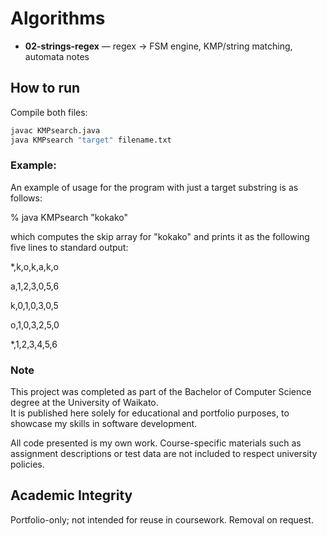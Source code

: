 # Algorithms

- **02-strings-regex** — regex → FSM engine, KMP/string matching, automata notes

## How to run
Compile both files:
```bash
javac KMPsearch.java
java KMPsearch "target" filename.txt
```
### Example:

An example of usage for the program with just a target substring is as follows:

   % java KMPsearch "kokako"

which computes the skip array for "kokako" and prints it as the following five lines to standard output:

*,k,o,k,a,k,o

a,1,2,3,0,5,6

k,0,1,0,3,0,5

o,1,0,3,2,5,0

*,1,2,3,4,5,6

### Note

This project was completed as part of the Bachelor of Computer Science degree at the University of Waikato.  
It is published here solely for educational and portfolio purposes, to showcase my skills in software development.  

All code presented is my own work. Course-specific materials such as assignment descriptions or test data are not included to respect university policies.  

## Academic Integrity
Portfolio-only; not intended for reuse in coursework. Removal on request.